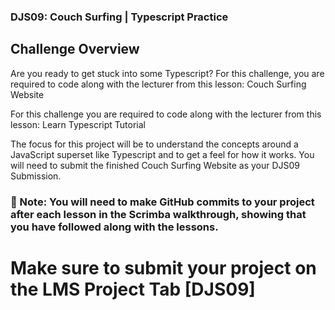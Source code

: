 ### DJS09: Couch Surfing | Typescript Practice
## Challenge Overview
Are you ready to get stuck into some Typescript? For this challenge, you are required to code along with the lecturer from this lesson: Couch Surfing Website

For this challenge you are required to code along with the lecturer from this lesson: Learn Typescript Tutorial

The focus for this project will be to understand the concepts around a JavaScript superset like Typescript and to get a feel for how it works. You will need to submit the finished Couch Surfing Website as your DJS09 Submission.

### 🚨 Note: You will need to make GitHub commits to your project after each lesson in the Scrimba walkthrough, showing that you have followed along with the lessons.

# Make sure to submit your project on the LMS Project Tab [DJS09]
